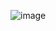 ![image]([PCBs/LedBoard/BackSide.png](https://github.com/ky20080819/rotary-led-lamp/blob/683e7b8a8832dd45093e8d3354ccd79665c2a3ca/PCBs/LedBoard/FrontSide.png))

